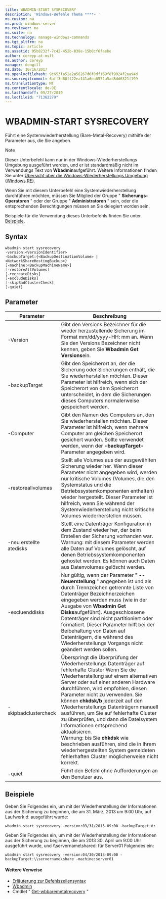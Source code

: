 ```yaml
---
title: WBADMIN-START SYSRECOVERY
description: 'Windows-Befehle Thema ****- '
ms.custom: na
ms.prod: windows-server
ms.reviewer: na
ms.suite: na
ms.technology: manage-windows-commands
ms.tgt_pltfrm: na
ms.topic: article
ms.assetid: 95b8232f-7c42-452b-838e-15b0cf6faebe
author: coreyp-at-msft
ms.author: coreyp
manager: dongill
ms.date: 10/16/2017
ms.openlocfilehash: 9c653fa52a2a56267d6f0df169f8f9924f2aa94d
ms.sourcegitcommit: 6aff3d88ff22ea141a6ea6572a5ad8dd6321f199
ms.translationtype: MT
ms.contentlocale: de-DE
ms.lasthandoff: 09/27/2019
ms.locfileid: "71362279"
---
```

# <a name="wbadmin-start-sysrecovery"></a>WBADMIN-START SYSRECOVERY



Führt eine Systemwiederherstellung (Bare-Metal-Recovery) mithilfe der Parameter aus, die Sie angeben.

> [!NOTE]
> Dieser Unterbefehl kann nur in der Windows-Wiederherstellungs Umgebung ausgeführt werden, und er ist standardmäßig nicht im Verwendungs Text von **Wbadmin**aufgeführt. Weitere Informationen finden Sie unter [Übersicht über die Windows-Wiederherstellungs Umgebung (Windows RE)](https://technet.microsoft.com/library/hh825173.aspx).

Wenn Sie mit diesem Unterbefehl eine Systemwiederherstellung durchführen möchten, müssen Sie Mitglied der Gruppe " **Sicherungs-Operatoren** " oder der Gruppe " **Administratoren** " sein, oder die entsprechenden Berechtigungen müssen an Sie delegiert worden sein.

Beispiele für die Verwendung dieses Unterbefehls finden Sie unter [Beispiele](#BKMK_examples).

## <a name="syntax"></a>Syntax

```
wbadmin start sysrecovery
-version:<VersionIdentifier>
-backupTarget:{<BackupDestinationVolume> | <NetworkShareHostingBackup>}
[-machine:<BackupMachineName>]
[-restoreAllVolumes]
[-recreateDisks]
[-excludeDisks]
[-skipBadClusterCheck]
[-quiet]
```

## <a name="parameters"></a>Parameter

|Parameter|Beschreibung|
|---------|-----------|
|-Version|Gibt den Versions Bezeichner für die wieder herzustellende Sicherung im Format mm/dd/yyyy-HH: mm an. Wenn Sie den Versions Bezeichner nicht kennen, geben Sie **Wbadmin Get Versions**ein.|
|-backupTarget|Gibt den Speicherort an, der die Sicherung oder Sicherungen enthält, die Sie wiederherstellen möchten. Dieser Parameter ist hilfreich, wenn sich der Speicherort von dem Speicherort unterscheidet, in dem die Sicherungen dieses Computers normalerweise gespeichert werden.|
|-Computer|Gibt den Namen des Computers an, den Sie wiederherstellen möchten. Dieser Parameter ist hilfreich, wenn mehrere Computer am gleichen Speicherort gesichert wurden. Sollte verwendet werden, wenn der **-backupTarget-** Parameter angegeben wird.|
|-restoreallvolumes|Stellt alle Volumes aus der ausgewählten Sicherung wieder her. Wenn dieser Parameter nicht angegeben wird, werden nur kritische Volumes (Volumes, die den Systemstatus und die Betriebssystemkomponenten enthalten) wieder hergestellt. Dieser Parameter ist hilfreich, wenn Sie während der Systemwiederherstellung nicht kritische Volumes wiederherstellen müssen.|
|-neu erstellte atedisks|Stellt eine Datenträger Konfiguration in dem Zustand wieder her, der beim Erstellen der Sicherung vorhanden war.</br>Warnung: mit diesem Parameter werden alle Daten auf Volumes gelöscht, auf denen Betriebssystemkomponenten gehostet werden. Es können auch Daten aus Datenvolumes gelöscht werden.|
|-excluenddisks|Nur gültig, wenn der Parameter " **--Neuerstellung** " angegeben ist und als durch Trennzeichen getrennte Liste von Datenträger Bezeichnerzeichen eingegeben werden muss (wie in der Ausgabe von **Wbadmin Get Disks**aufgeführt). Ausgeschlossene Datenträger sind nicht partitioniert oder formatiert. Dieser Parameter hilft bei der Beibehaltung von Daten auf Datenträgern, die während des Wiederherstellungs Vorgangs nicht geändert werden sollen.|
|-skipbadclustercheck|Überspringt die Überprüfung der Wiederherstellungs Datenträger auf fehlerhafte Cluster Wenn Sie die Wiederherstellung auf einem alternativen Server oder auf einer anderen Hardware durchführen, wird empfohlen, diesen Parameter nicht zu verwenden. Sie können **chkdsk/b** jederzeit auf den Wiederherstellungs Datenträgern manuell ausführen, um Sie auf fehlerhafte Cluster zu überprüfen, und dann die Dateisystem Informationen entsprechend aktualisieren.</br>Warnung: bis Sie **chkdsk** wie beschrieben ausführen, sind die in Ihrem wiederhergestellten System gemeldeten fehlerhaften Cluster möglicherweise nicht korrekt.|
|-quiet|Führt den Befehl ohne Aufforderungen an den Benutzer aus.|

## <a name="BKMK_examples"></a>Beispiele

Geben Sie Folgendes ein, um mit der Wiederherstellung der Informationen aus der Sicherung zu beginnen, die am 31. März, 2013 um 9:00 Uhr, auf Laufwerk d: ausgeführt wurde:
```
wbadmin start sysrecovery -version:03/31/2013-09:00 -backupTarget:d:
```
Geben Sie Folgendes ein, um mit der Wiederherstellung der Informationen aus der Sicherung zu beginnen, die am 2013 30. April um 9:00 Uhr ausgeführt wurde, und \\\\servername\shared: für Server01 Folgendes ein:
```
wbadmin start sysrecovery -version:04/30/2013-09:00 -backupTarget:\\servername\share -machine:server01
```

#### <a name="additional-references"></a>Weitere Verweise

-   [Erläuterung zur Befehlszeilensyntax](command-line-syntax-key.md)
-   [Wbadmin](wbadmin.md)
-   Cmdlet " [Get-wbbaremetalrecovery](https://technet.microsoft.com/library/jj902461.aspx) "
